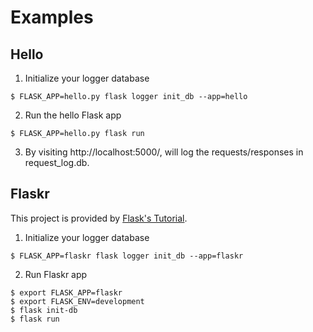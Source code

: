 Examples
========

Hello
-----

1. Initialize your logger database
```
$ FLASK_APP=hello.py flask logger init_db --app=hello 
```
2. Run the hello Flask app
```
$ FLASK_APP=hello.py flask run
```
3. By visiting http://localhost:5000/, will log the requests/responses in request_log.db.


Flaskr
------
This project is provided by [Flask's Tutorial](http://flask.pocoo.org/docs/1.0/tutorial/).

1. Initialize your logger database
```
$ FLASK_APP=flaskr flask logger init_db --app=flaskr 
```
2. Run Flaskr app
```
$ export FLASK_APP=flaskr
$ export FLASK_ENV=development
$ flask init-db
$ flask run
```

